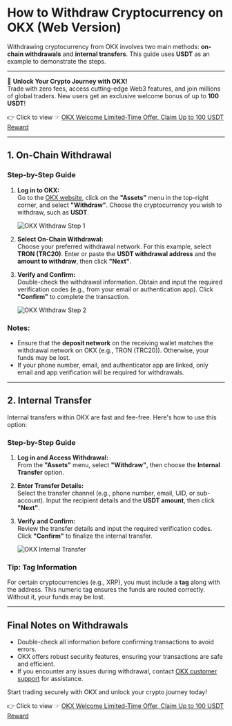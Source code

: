# How to Withdraw Cryptocurrency on OKX (Web Version)

Withdrawing cryptocurrency from OKX involves two main methods: **on-chain withdrawals** and **internal transfers**. This guide uses **USDT** as an example to demonstrate the steps.

---

🚀 **Unlock Your Crypto Journey with OKX!**  
Trade with zero fees, access cutting-edge Web3 features, and join millions of global traders. New users get an exclusive welcome bonus of up to **100 USDT**!  

👉 Click to view ☞ [OKX Welcome Limited-Time Offer, Claim Up to 100 USDT Reward](https://bit.ly/OKXe)

---

## 1. On-Chain Withdrawal

### Step-by-Step Guide
1. **Log in to OKX:**  
   Go to the [OKX website](https://bit.ly/OKXe), click on the **"Assets"** menu in the top-right corner, and select **"Withdraw"**. Choose the cryptocurrency you wish to withdraw, such as **USDT**.

   ![OKX Withdraw Step 1](https://www.okx.com/cdn/assets/plugins/announcements/contentful/tofttmniq0qv/5b9ENTxeHstRPUMZXVPWa7/90a5c9f36dbe2d33f1f5642fae59b039/____web_1.jpeg)

2. **Select On-Chain Withdrawal:**  
   Choose your preferred withdrawal network. For this example, select **TRON (TRC20)**. Enter or paste the **USDT withdrawal address** and the **amount to withdraw**, then click **"Next"**.

3. **Verify and Confirm:**  
   Double-check the withdrawal information. Obtain and input the required verification codes (e.g., from your email or authentication app). Click **"Confirm"** to complete the transaction.

   ![OKX Withdraw Step 2](https://www.okx.com/cdn/assets/plugins/announcements/contentful/tofttmniq0qv/2DoAhLCBI1MzgEPkdtNRSr/4e975fad315fa29180908bb62951dc1d/____web____1___.png)

### Notes:
- Ensure that the **deposit network** on the receiving wallet matches the withdrawal network on OKX (e.g., TRON (TRC20)). Otherwise, your funds may be lost.
- If your phone number, email, and authenticator app are linked, only email and app verification will be required for withdrawals.

---

## 2. Internal Transfer

Internal transfers within OKX are fast and fee-free. Here's how to use this option:

### Step-by-Step Guide
1. **Log in and Access Withdrawal:**  
   From the **"Assets"** menu, select **"Withdraw"**, then choose the **Internal Transfer** option.

2. **Enter Transfer Details:**  
   Select the transfer channel (e.g., phone number, email, UID, or sub-account). Input the recipient details and the **USDT amount**, then click **"Next"**.

3. **Verify and Confirm:**  
   Review the transfer details and input the required verification codes. Click **"Confirm"** to finalize the internal transfer.

   ![OKX Internal Transfer](https://www.okx.com/cdn/assets/plugins/announcements/contentful/tofttmniq0qv/27xkuFF0G5nopVzCD98LH2/2a0c6262d527444f3e694a073c85fa99/____web____1____3.png)

### Tip: Tag Information
For certain cryptocurrencies (e.g., XRP), you must include a **tag** along with the address. This numeric tag ensures the funds are routed correctly. Without it, your funds may be lost.

---

## Final Notes on Withdrawals

- Double-check all information before confirming transactions to avoid errors.
- OKX offers robust security features, ensuring your transactions are safe and efficient.
- If you encounter any issues during withdrawal, contact [OKX customer support](https://bit.ly/OKXe) for assistance.

Start trading securely with OKX and unlock your crypto journey today!

👉 Click to view ☞ [OKX Welcome Limited-Time Offer, Claim Up to 100 USDT Reward](https://bit.ly/OKXe)
